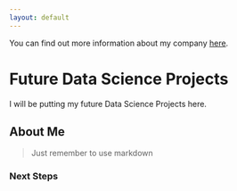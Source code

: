 ```yaml
---
layout: default
---
```


You can find out more information about my company [here](http://www.ganconference.com).


# Future Data Science Projects

I will be putting my future Data Science Projects here.
## About Me

>Just remember to use markdown

### Next Steps


